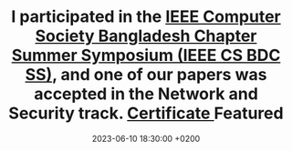 ---
title: >-
    I participated in the <a href="https://site.ieee.org/bangladesh-cs/ss2023/" target="_blank">IEEE Computer Society Bangladesh Chapter Summer Symposium (IEEE CS BDC SS)</a>, and one of our papers was accepted in the Network and Security track.
    <a href="https://drive.google.com/file/d/1S_7uoa-bX0H2VKMbk6yd3XbPscc10N1n/view?usp=sharing" target="_blank">Certificate <i class="fas fa-angle-double-right"></i></a>
    <span class="badge badge-pill badge-info">Featured</span>
date: 2023-06-10 18:30:00 +0200
---